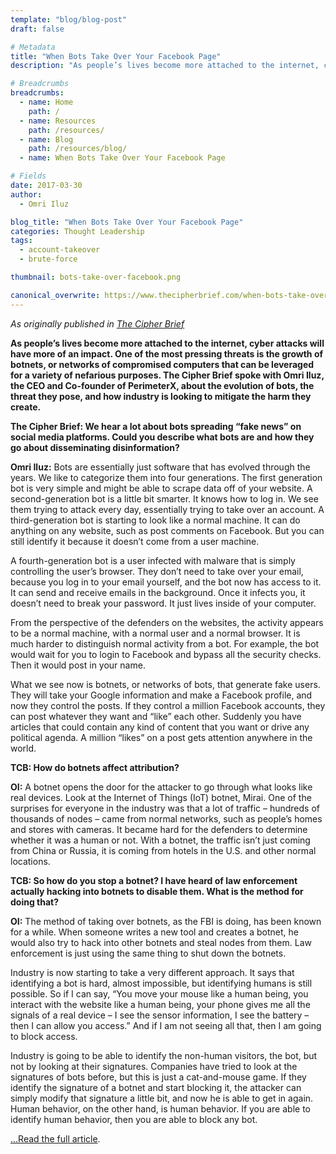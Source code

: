 ```yaml
---
template: "blog/blog-post"
draft: false

# Metadata
title: "When Bots Take Over Your Facebook Page"
description: "As people’s lives become more attached to the internet, cyber attacks will have more of an impact. One of the most pressing threats is the growth of botnets, or networks of compromised computers that can be leveraged for a variety of nefarious purposes"

# Breadcrumbs
breadcrumbs:
  - name: Home
    path: /
  - name: Resources
    path: /resources/
  - name: Blog
    path: /resources/blog/
  - name: When Bots Take Over Your Facebook Page

# Fields
date: 2017-03-30
author:
  - Omri Iluz

blog_title: "When Bots Take Over Your Facebook Page"
categories: Thought Leadership
tags:
  - account-takeover
  - brute-force

thumbnail: bots-take-over-facebook.png

canonical_overwrite: https://www.thecipherbrief.com/when-bots-take-over-your-facebook-page
---
```


_As originally published in [The Cipher Brief](https://www.thecipherbrief.com/when-bots-take-over-your-facebook-page)_

**As people’s lives become more attached to the internet, cyber attacks will have more of an impact. One of the most pressing threats is the growth of botnets, or networks of compromised computers that can be leveraged for a variety of nefarious purposes. The Cipher Brief spoke with Omri Iluz, the CEO and Co-founder of PerimeterX, about the evolution of bots, the threat they pose, and how industry is looking to mitigate the harm they create.**

**The Cipher Brief: We hear a lot about bots spreading “fake news” on social media platforms. Could you describe what bots are and how they go about disseminating disinformation?**

**Omri Iluz:** Bots are essentially just software that has evolved through the years. We like to categorize them into four generations. The first generation bot is very simple and might be able to scrape data off of your website. A second-generation bot is a little bit smarter. It knows how to log in. We see them trying to attack every day, essentially trying to take over an account. A third-generation bot is starting to look like a normal machine. It can do anything on any website, such as post comments on Facebook. But you can still identify it because it doesn’t come from a user machine.

A fourth-generation bot is a user infected with malware that is simply controlling the user’s browser. They don’t need to take over your email, because you log in to your email yourself, and the bot now has access to it. It can send and receive emails in the background. Once it infects you, it doesn’t need to break your password. It just lives inside of your computer.

From the perspective of the defenders on the websites, the activity appears to be a normal machine, with a normal user and a normal browser. It is much harder to distinguish normal activity from a bot. For example, the bot would wait for you to login to Facebook and bypass all the security checks. Then it would post in your name.

What we see now is botnets, or networks of bots, that generate fake users. They will take your Google information and make a Facebook profile, and now they control the posts. If they control a million Facebook accounts, they can post whatever they want and “like” each other. Suddenly you have articles that could contain any kind of content that you want or drive any political agenda. A million “likes” on a post gets attention anywhere in the world.

**TCB: How do botnets affect attribution?**

**OI:** A botnet opens the door for the attacker to go through what looks like real devices. Look at the Internet of Things (IoT) botnet, Mirai. One of the surprises for everyone in the industry was that a lot of traffic – hundreds of thousands of nodes – came from normal networks, such as people’s homes and stores with cameras. It became hard for the defenders to determine whether it was a human or not. With a botnet, the traffic isn’t just coming from China or Russia, it is coming from hotels in the U.S. and other normal locations.

**TCB: So how do you stop a botnet? I have heard of law enforcement actually hacking into botnets to disable them. What is the method for doing that?**

**OI:** The method of taking over botnets, as the FBI is doing, has been known for a while. When someone writes a new tool and creates a botnet, he would also try to hack into other botnets and steal nodes from them. Law enforcement is just using the same thing to shut down the botnets.

Industry is now starting to take a very different approach. It says that identifying a bot is hard, almost impossible, but identifying humans is still possible. So if I can say, “You move your mouse like a human being, you interact with the website like a human being, your phone gives me all the signals of a real device – I see the sensor information, I see the battery – then I can allow you access.” And if I am not seeing all that, then I am going to block access.

Industry is going to be able to identify the non-human visitors, the bot, but not by looking at their signatures. Companies have tried to look at the signatures of bots before, but this is just a cat-and-mouse game. If they identify the signature of a botnet and start blocking it, the attacker can simply modify that signature a little bit, and now he is able to get in again. Human behavior, on the other hand, is human behavior. If you are able to identify human behavior, then you are able to block any bot.

[...Read the full article](https://www.thecipherbrief.com/when-bots-take-over-your-facebook-page).
